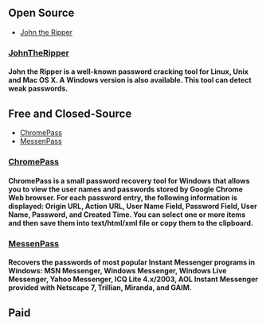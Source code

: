 ## Open Source
* [John the Ripper](#JohnTheRipper)
### [JohnTheRipper](http://www.openwall.com/john/)
#### John the Ripper is a well-known password cracking tool for Linux, Unix and Mac OS X. A Windows version is also available. This tool can detect weak passwords.
## Free and Closed-Source
* [ChromePass](#ChromePass)
* [MessenPass](#MessenPass)
### [ChromePass](http://www.nirsoft.net/toolsdownload/chromepass.zip)
#### ChromePass is a small password recovery tool for Windows that allows you to view the user names and passwords stored by Google Chrome Web browser. For each password entry, the following information is displayed: Origin URL, Action URL, User Name Field, Password Field, User Name, Password, and Created Time. You can select one or more items and then save them into text/html/xml file or copy them to the clipboard.
### [MessenPass](http://www.nirsoft.net/utils/mspass.html)
#### Recovers the passwords of most popular Instant Messenger programs in Windows: MSN Messenger, Windows Messenger, Windows Live Messenger, Yahoo Messenger, ICQ Lite 4.x/2003, AOL Instant Messenger provided with Netscape 7, Trillian, Miranda, and GAIM.
## Paid
